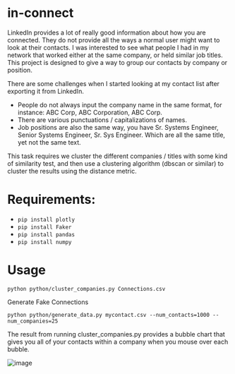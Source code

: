 # in-connect
LinkedIn provides a lot of really good information about how you are connected.  They do not provide all the ways a normal user might want to look at their contacts.  I was interested to see what people I had in my network that worked either at the same company, or held similar job titles.  This project is designed to give a way to group our contacts by company or position.

There are some challenges when I started looking at my contact list after exporting it from LinkedIn.

* People do not always input the company name in the same format, for instance: ABC Corp, ABC Corporation, ABC Corp.
* There are various punctuations / capitalizations of names. 
* Job positions are also the same way, you have Sr. Systems Engineer, Senior Systems Engineer, Sr. Sys Engineer.  Which are all the same title, yet not the same text.  

This task requires we cluster the different companies / titles with some kind of similarity test, and then use a clustering algorithm (dbscan or similar) to cluster the results using the distance metric.  

# Requirements:
* ``` pip install plotly ```
* ``` pip install Faker ```
* ``` pip install pandas ```
* ``` pip install numpy ```

# Usage
``` 
python python/cluster_companies.py Connections.csv
```

Generate Fake Connections
```
python python/generate_data.py mycontact.csv --num_contacts=1000 --num_companies=25
```
The result from running cluster_companies.py provides a bubble chart that gives you all of your contacts within a company when you mouse over each bubble.

![image](https://user-images.githubusercontent.com/9982203/119418163-9b441e80-bcb4-11eb-9432-a8e63e7b6a3f.png)
